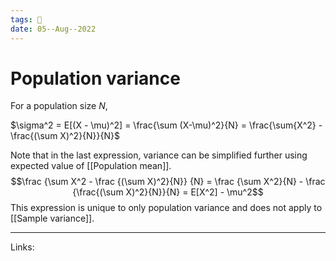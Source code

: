 ```yaml
---
tags: 🌱
date: 05--Aug--2022
---
```


# Population variance

For a population size $N$,

$\sigma^2 = E[(X - \mu)^2] = \frac{\sum (X-\mu)^2}{N} = \frac{\sum{X^2} - \frac{(\sum X)^2}{N}}{N}$


Note that in the last expression, variance can be simplified further using expected value of [[Population mean]].
$$\frac {\sum X^2 - \frac {(\sum X)^2}{N}} {N} = \frac {\sum X^2}{N} - \frac {\frac{(\sum X)^2}{N}}{N} = E[X^2] - \mu^2$$
This expression is unique to only population variance and does not apply to [[Sample variance]].

---
Links: 
